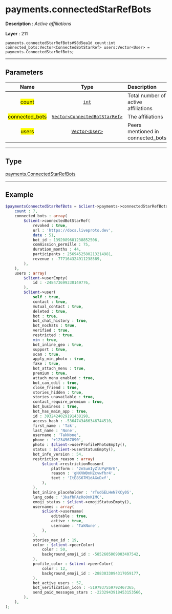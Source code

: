 # payments.connectedStarRefBots

**Description** : *Active affiliations*

**Layer** : 211

```tl
payments.connectedStarRefBots#98d5ea1d count:int connected_bots:Vector<ConnectedBotStarRef> users:Vector<User> = payments.ConnectedStarRefBots;
```

---

## Parameters

| Name | Type | Description |
| :---: | :---: | :--- |
| <mark>count</mark> | [`int`](type/int) | Total number of active affiliations |
| <mark>connected_bots</mark> | [`Vector<ConnectedBotStarRef>`](type/ConnectedBotStarRef) | The affiliations |
| <mark>users</mark> | [`Vector<User>`](type/User) | Peers mentioned in connected_bots |

---

## Type

[payments.ConnectedStarRefBots](type/payments.ConnectedStarRefBots)

---

## Example

```php
$paymentsConnectedStarRefBots = $client->payments->connectedStarRefBots(
	count : 7,
	connected_bots : array(
		$client->connectedBotStarRef(
			revoked : true,
			url : 'https://docs.liveproto.dev',
			date : 51,
			bot_id : 1392089681238852506,
			commission_permille : 75,
			duration_months : 44,
			participants : 2569452580213214981,
			revenue : -777164324911238589,
		),
	),
	users : array(
		$client->userEmpty(
			id : -248473699330149776,
		),
		$client->user(
			self : true,
			contact : true,
			mutual_contact : true,
			deleted : true,
			bot : true,
			bot_chat_history : true,
			bot_nochats : true,
			verified : true,
			restricted : true,
			min : true,
			bot_inline_geo : true,
			support : true,
			scam : true,
			apply_min_photo : true,
			fake : true,
			bot_attach_menu : true,
			premium : true,
			attach_menu_enabled : true,
			bot_can_edit : true,
			close_friend : true,
			stories_hidden : true,
			stories_unavailable : true,
			contact_require_premium : true,
			bot_business : true,
			bot_has_main_app : true,
			id : 3932424029191438198,
			access_hash : -5364743466346744510,
			first_name : 'Tak',
			last_name : 'None',
			username : 'TakNone',
			phone : '+1234567890',
			photo : $client->userProfilePhotoEmpty(),
			status : $client->userStatusEmpty(),
			bot_info_version : 54,
			restriction_reason : array(
				$client->restrictionReason(
					platform : '2nSumIyZlUPqFBrE',
					reason : 'gNXVW0nHZcvwfhr4',
					text : 'ItE8S67M1dAGuDxf',
				),
			),
			bot_inline_placeholder : 'rTudGELHeN7KCy0S',
			lang_code : '3kafhFAzRo0nKIMC',
			emoji_status : $client->emojiStatusEmpty(),
			usernames : array(
				$client->username(
					editable : true,
					active : true,
					username : 'TakNone',
				),
			),
			stories_max_id : 19,
			color : $client->peerColor(
				color : 50,
				background_emoji_id : -5852605069003407542,
			),
			profile_color : $client->peerColor(
				color : 12,
				background_emoji_id : -2883033094317059177,
			),
			bot_active_users : 57,
			bot_verification_icon : -5197937559792467365,
			send_paid_messages_stars : -2232943918453153566,
		),
	),
);
```